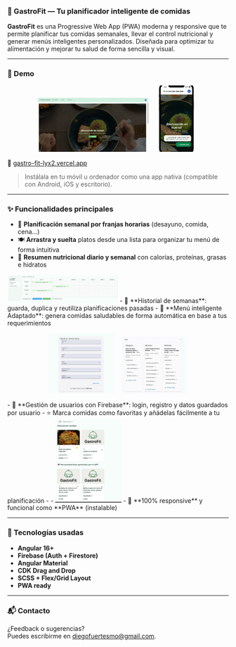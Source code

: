### 🥗 GastroFit — Tu planificador inteligente de comidas

**GastroFit** es una Progressive Web App (PWA) moderna y responsive que te permite planificar tus comidas semanales, llevar el control nutricional y generar menús inteligentes personalizados. Diseñada para optimizar tu alimentación y mejorar tu salud de forma sencilla y visual.

---

### 📲 Demo
<p align="center">
  <img src="src/assets/github/portada.png" alt="Vista escritorio" width="50%" style="margin-right: 10px;"/>
  <img src="src/assets/github/portada-movil-marco.png" alt="Vista móvil" width="20%"/>
</p>



🔗 [gastro-fit-lyx2.vercel.app](https://gastro-fit-lyx2.vercel.app)

> Instálala en tu móvil u ordenador como una app nativa (compatible con Android, iOS y escritorio).

---

### ✨ Funcionalidades principales

- 📆 **Planificación semanal por franjas horarias** (desayuno, comida, cena…)
- 🍽️ **Arrastra y suelta** platos desde una lista para organizar tu menú de forma intuitiva
- 🧮 **Resumen nutricional diario y semanal** con calorías, proteínas, grasas e hidratos
 <img src="src/assets/github/calendario.png" alt="Vista escritorio" width="50%"/>
- 💾 **Historial de semanas**: guarda, duplica y reutiliza planificaciones pasadas
- 🧠 **Menú inteligente Adaptado**: genera comidas saludables de forma automática en base a tus requerimientos
 <p align="center">
  <img src="src/assets/github/formulario-calorias.png" alt="Vista escritorio" width="30%" style="margin-right: 10px;"/>
  <img src="src/assets/github/menu-generado.png" alt="Vista móvil" width="30%"/>
</p>
- 🔐 **Gestión de usuarios con Firebase**: login, registro y datos guardados por usuario
- ⭐ Marca comidas como favoritas y añádelas fácilmente a tu planificación
-   - <img src="src/assets/github/historial-comidas.png" alt="Vista escritorio" width="30%"/>
- 📱 **100% responsive** y funcional como **PWA** (instalable)

---

### 🧠 Tecnologías usadas

- **Angular 16+**
- **Firebase (Auth + Firestore)**
- **Angular Material**
- **CDK Drag and Drop**
- **SCSS + Flex/Grid Layout**
- **PWA ready**

---

### 📬 Contacto

¿Feedback o sugerencias?  
Puedes escribirme en diegofuertesmo@gmail.com.
